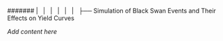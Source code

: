 ####### |   |   |   |   |   |   ├── Simulation of Black Swan Events and Their Effects on Yield Curves

*Add content here*